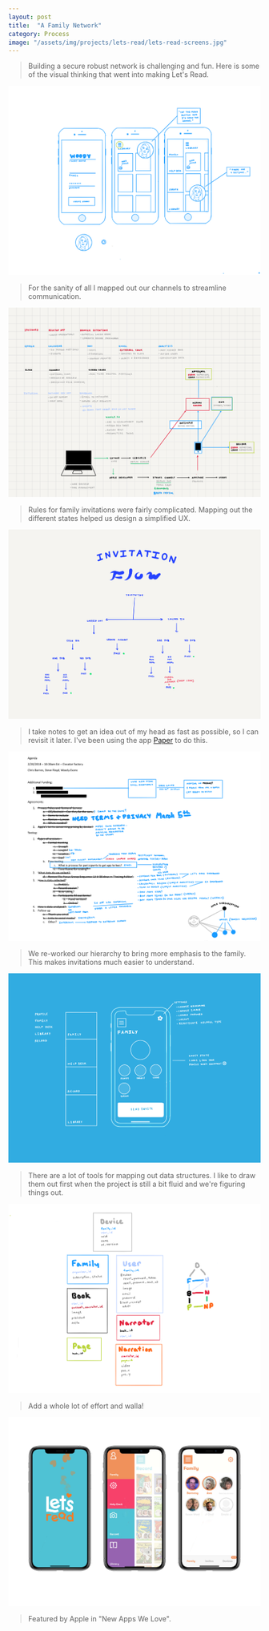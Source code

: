```yaml
---
layout: post
title:  "A Family Network"
category: Process
image: "/assets/img/projects/lets-read/lets-read-screens.jpg"
---
```


> Building a secure robust network is challenging and fun. Here is some of the visual thinking that went into making Let's Read.

![alt text](/assets/img/projects/lets-read/lets-read-accounts.png)

> For the sanity of all I mapped out our channels to streamline communication.

![alt text](/assets/img/projects/lets-read/lets-read-systems.png)

> Rules for family invitations were fairly complicated. Mapping out the different states helped us design a simplified UX.

![alt text](/assets/img/projects/lets-read/lets-read-invitations-flow.png)

> I take notes to get an idea out of my head as fast as possible, so I can revisit it later. I've been using the app [Paper](https://www.fiftythree.com/paper) to do this.

![alt text](/assets/img/projects/lets-read/lets-read-notes.png)

> We re-worked our hierarchy to bring more emphasis to the family. This makes invitations much easier to understand.

![alt text](/assets/img/projects/lets-read/lets-read-family.png)

> There are a lot of tools for mapping out data structures. I like to draw them out first when the project is still a bit fluid and we're figuring things out.

![alt text](/assets/img/projects/lets-read/lets-read-datas.png)

> Add a whole lot of effort and walla!

![alt text](/assets/img/projects/lets-read/lets-read-screens.jpg)

> Featured by Apple in "New Apps We Love".
